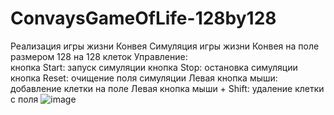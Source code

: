# ConvaysGameOfLife-128by128
Реализация игры жизни Конвея
Симуляция игры жизни Конвея на поле размером 128 на 128 клеток 
Управление:  
кнопка Start: запуск симуляции
кнопка Stop: остановка симуляции
кнопка Reset: очищение поля симуляции
Левая кнопка мыши: добавление клетки на поле
Левая кнопка мыши + Shift: удаление клетки с поля
![image](https://user-images.githubusercontent.com/45141610/216828203-c0c60b62-8ba5-49b0-acd7-6a817036ca68.png)
